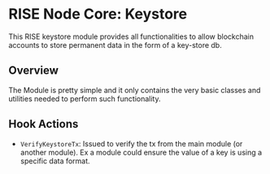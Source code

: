 # RISE Node Core: Keystore

This RISE keystore module provides all functionalities to allow blockchain accounts to store permanent data in the form of a key-store db.

## Overview

The Module is pretty simple and it only contains the very basic classes and utilities needed to perform such functionality.

## Hook Actions

* `VerifyKeystoreTx`: Issued to verify the tx from the main module (or another module). Ex a module could ensure the value of a key is using a specific data format.



